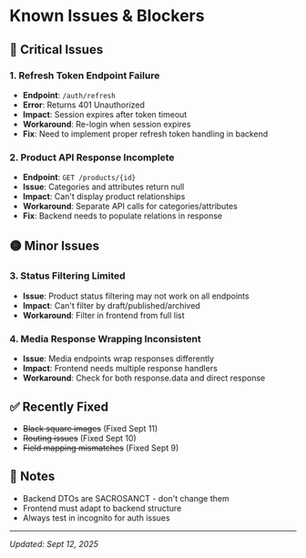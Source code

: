 # Known Issues & Blockers

## 🔴 Critical Issues

### 1. Refresh Token Endpoint Failure
- **Endpoint**: `/auth/refresh`
- **Error**: Returns 401 Unauthorized
- **Impact**: Session expires after token timeout
- **Workaround**: Re-login when session expires
- **Fix**: Need to implement proper refresh token handling in backend

### 2. Product API Response Incomplete
- **Endpoint**: `GET /products/{id}`
- **Issue**: Categories and attributes return null
- **Impact**: Can't display product relationships
- **Workaround**: Separate API calls for categories/attributes
- **Fix**: Backend needs to populate relations in response

## 🟡 Minor Issues

### 3. Status Filtering Limited
- **Issue**: Product status filtering may not work on all endpoints
- **Impact**: Can't filter by draft/published/archived
- **Workaround**: Filter in frontend from full list

### 4. Media Response Wrapping Inconsistent
- **Issue**: Media endpoints wrap responses differently
- **Impact**: Frontend needs multiple response handlers
- **Workaround**: Check for both response.data and direct response

## ✅ Recently Fixed
- ~~Black square images~~ (Fixed Sept 11)
- ~~Routing issues~~ (Fixed Sept 10)
- ~~Field mapping mismatches~~ (Fixed Sept 9)

## 📝 Notes
- Backend DTOs are SACROSANCT - don't change them
- Frontend must adapt to backend structure
- Always test in incognito for auth issues

---
*Updated: Sept 12, 2025*